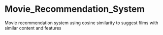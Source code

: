 # Movie_Recommendation_System
Movie recommendation system using cosine similarity to suggest films with similar content and features
